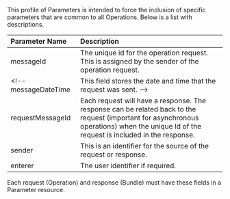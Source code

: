 This profile of Parameters is intended to force the inclusion of specific parameters that are common to all Operations.  Below is a list with descriptions.

Parameter Name | Description |
:--- | :---
messageId | The unique id for the operation request.  This is assigned by the sender of the operation request.
<!-- messageDateTime | This field stores the date and time that the request was sent. -->
requestMessageId | Each request will have a response.  The response can be related back to the request (important for asynchronous operations) when the unique Id of the request is included in the response.
sender | This is an identifier for the source of the request or response.
enterer | The user identifier if required.

Each request (Operation) and response (Bundle) must have these fields in a Parameter resource.

